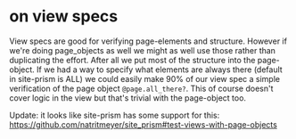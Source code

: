# on view specs
View specs are good for verifying page-elements and structure.  However if we're doing page_objects as well we might as well use those rather than duplicating the effort. 
After all we put most of the structure into the page-object.  If we had a way to specify what elements are always there (default in site-prism is ALL) we could easily make 90% of our view
spec a simple verification of the page object `@page.all_there?`.  This of course doesn't cover logic in the view but that's trivial with the page-object too.

Update: it looks like site-prism has some support for this: https://github.com/natritmeyer/site_prism#test-views-with-page-objects


